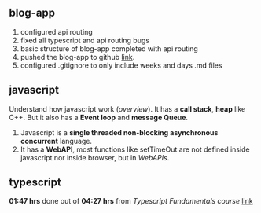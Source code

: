 ## blog-app
1. configured api routing
2. fixed all typescript and api routing bugs
3. basic structure of blog-app completed with api routing
4. pushed the blog-app to github [link](https://github.com/shantanurathod/next-blog-app).
5. configured .gitignore to only include weeks and days .md files

## javascript
Understand how javascript work (*overview*). It has a **call stack**, **heap** like C++. But it also has a **Event loop** and **message Queue**.
1. Javascript is a **single threaded non-blocking asynchronous concurrent** language.
2. It has a **WebAPI**, most functions like setTimeOut are not defined inside javascript nor inside browser, but in *WebAPIs*.

## typescript
**01:47 hrs** done out of **04:27 hrs** from *Typescript Fundamentals course* [link](https://frontendmasters.com/courses/typescript-v3/) 